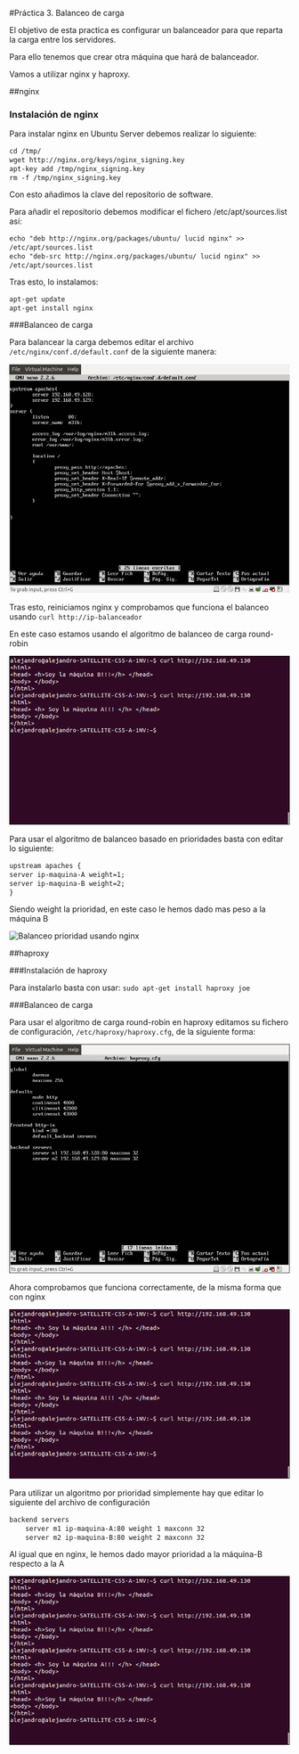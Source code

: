 #Práctica 3. Balanceo de carga

El objetivo de esta practica es configurar un balanceador para que reparta la carga entre los servidores.

Para ello tenemos que crear otra máquina que hará de balanceador.

Vamos a utilizar nginx y haproxy.

##nginx

### Instalación de nginx
Para instalar nginx en Ubuntu Server debemos realizar lo siguiente:

~~~
cd /tmp/
wget http://nginx.org/keys/nginx_signing.key
apt-key add /tmp/nginx_signing.key
rm -f /tmp/nginx_signing.key
~~~

Con esto añadimos la clave del repositorio de software.

Para añadir el repositorio debemos modificar el fichero /etc/apt/sources.list así:

~~~
echo "deb http://nginx.org/packages/ubuntu/ lucid nginx" >> /etc/apt/sources.list
echo "deb-src http://nginx.org/packages/ubuntu/ lucid nginx" >> /etc/apt/sources.list
~~~

Tras esto, lo instalamos:

~~~
apt-get update
apt-get install nginx
~~~

###Balanceo de carga

Para balancear la carga debemos editar el archivo `/etc/nginx/conf.d/default.conf` de la siguiente manera:

![Archivo configuración nginx](configuracion_nginx "Archivo configuración nginx")

Tras esto, reiniciamos nginx y comprobamos que funciona el balanceo usando `curl http://ip-balanceador`

En este caso estamos usando el algoritmo de balanceo de carga round-robin

![Balanceo R-R usando nginx](balanceo-nginx "Balanceo R-R usando nginx")

Para usar el algoritmo de balanceo basado en prioridades basta con editar lo siguiente:

~~~
upstream apaches {
server ip-maquina-A weight=1;
server ip-maquina-B weight=2;
}
~~~

Siendo weight la prioridad, en este caso le hemos dado mas peso a la máquina B

![Balanceo prioridad usando nginx](balanceo-nginx-prioridad "Balanceo prioridad usando nginx")


##haproxy

###Instalación de haproxy

Para instalarlo basta con usar: `sudo apt-get install haproxy joe`

###Balanceo de carga

Para usar el algoritmo de carga round-robin en haproxy editamos su fichero de configuración, `/etc/haproxy/haproxy.cfg`, de la siguiente forma:

![Archivo configuración haproxy](configuracion-haproxy "Archivo configuración haproxy")

Ahora comprobamos que funciona correctamente, de la misma forma que con nginx

![Balanceo R-R usando haproxy](balanceo-haproxy-rr "Balanceo R-R usando haproxy")

Para utilizar un algoritmo por prioridad simplemente hay que editar lo siguiente del archivo de configuración
~~~
backend servers
    server m1 ip-maquina-A:80 weight 1 maxconn 32
    server m2 ip-maquina-B:80 weight 2 maxconn 32

~~~

Al igual que en nginx, le hemos dado mayor prioridad a la máquina-B respecto a la A

![Balanceo prioridad usando haproxy](balanceo-haproxy-prioridad "Balanceo prioridad usando haproxy")








